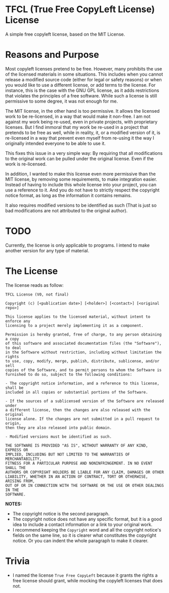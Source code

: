 # TFCL (True Free CopyLeft License) License

A simple free copyleft license, based on the MIT License.



# Reasons and Purpose

Most copyleft licenses pretend to be free. However, many prohibits the use of the licensed materials in some situations. This includes when you cannot release a modified source code (either for legal or safety reasons) or when you would like to use a different license, or add terms to the license. For instance, this is the case with the GNU GPL license, as it adds restrictions that violates the principles of a free software. While such a license is still permissive to some degree, it was not enough for me.

The MIT license, in the other hand is too permissive. It allows the licensed work to be re-licensed, in a way that would make it non-free. I am not against my work being re-used, even in private projects, with proprietary licenses. But I find immoral that my work be re-used in a project that pretends to be free as well, while in reality, it, or a modified version of it, is re-licensed in a way that prevent even myself from re-using it the way I originally intended everyone to be able to use it.

This fixes this issue in a very simple way: By requiring that all modifications to the original work can be pulled under the original license. Even if the work is re-licensed.

In addition, I wanted to make this license even more permissive than the MIT license, by removing some requirements, to make integration easier. Instead of having to include this whole license into your project, you can use a reference to it. And you do not have to strictly respect the copyright notice format, as long as the information it contains remains.

It also requires modified versions to be identified as such (That is just so bad modifications are not attributed to the original author).



# TODO

Currently, the license is only applicable to programs. I intend to make another version for any type of material.



# The License

The license reads as follow:
```
TFCL License (V0, not final)

Copyright (c) [<publication date>] [<holder>] [<contact>] [<original repo>]

This license applies to the licensed material, without intent to enforce any
licensing to a project merely implementing it as a component.

Permission is hereby granted, free of charge, to any person obtaining a copy
of this software and associated documentation files (the "Software"), to deal
in the Software without restriction, including without limitation the rights
to use, copy, modify, merge, publish, distribute, sublicense, and/or sell
copies of the Software, and to permit persons to whom the Software is
furnished to do so, subject to the following conditions:

- The copyright notice information, and a reference to this license, shall be
included in all copies or substantial portions of the Software.

- If the sources of a sublicensed version of the Software are released under
a different license, then the changes are also released with the original
license alone. If the changes are not submitted in a pull request to origin,
then they are also released into public domain.

- Modified versions must be identified as such.

THE SOFTWARE IS PROVIDED "AS IS", WITHOUT WARRANTY OF ANY KIND, EXPRESS OR
IMPLIED, INCLUDING BUT NOT LIMITED TO THE WARRANTIES OF MERCHANTABILITY,
FITNESS FOR A PARTICULAR PURPOSE AND NONINFRINGEMENT. IN NO EVENT SHALL THE
AUTHORS OR COPYRIGHT HOLDERS BE LIABLE FOR ANY CLAIM, DAMAGES OR OTHER
LIABILITY, WHETHER IN AN ACTION OF CONTRACT, TORT OR OTHERWISE, ARISING FROM,
OUT OF OR IN CONNECTION WITH THE SOFTWARE OR THE USE OR OTHER DEALINGS IN THE
SOFTWARE.
```

**NOTES:**
- The copyright notice is the second paragraph.
- The copyright notice does not have any specific format, but it is a good idea to include a contact information or a link to your original work.
- I recommend keeping the `Copyright` word and all the copyright notice's fields on the same line, so it is clearer what constitutes the copyright notice. Or you can indent the whole paragraph to make it clearer.



# Trivia

- I named the license `True Free CopyLeft` because it grants the rights a free license should grant, while mocking the copyleft licenses that does not.
